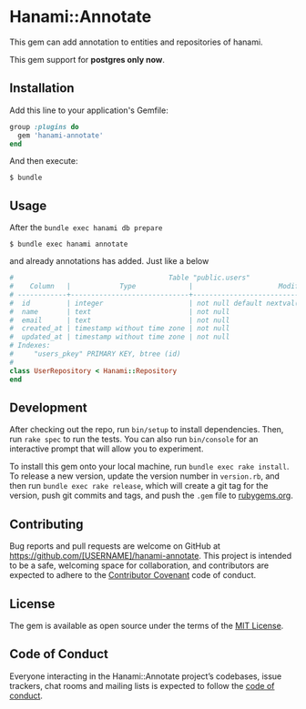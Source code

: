 # Hanami::Annotate

This gem can add annotation to entities and repositories of hanami.

This gem support for **postgres only now**.

## Installation

Add this line to your application's Gemfile:

```ruby
group :plugins do
  gem 'hanami-annotate'
end
```

And then execute:

    $ bundle

## Usage

After the `bundle exec hanami db prepare`

```
$ bundle exec hanami annotate
```

and already annotations has added. Just like a below

```ruby
#                                      Table "public.users"
#    Column   |            Type             |                     Modifiers
# ------------+-----------------------------+----------------------------------------------------
#  id         | integer                     | not null default nextval('users_id_seq'::regclass)
#  name       | text                        | not null
#  email      | text                        | not null
#  created_at | timestamp without time zone | not null
#  updated_at | timestamp without time zone | not null
# Indexes:
#     "users_pkey" PRIMARY KEY, btree (id)
#
class UserRepository < Hanami::Repository
end

```

## Development

After checking out the repo, run `bin/setup` to install dependencies. Then, run `rake spec` to run the tests. You can also run `bin/console` for an interactive prompt that will allow you to experiment.

To install this gem onto your local machine, run `bundle exec rake install`. To release a new version, update the version number in `version.rb`, and then run `bundle exec rake release`, which will create a git tag for the version, push git commits and tags, and push the `.gem` file to [rubygems.org](https://rubygems.org).

## Contributing

Bug reports and pull requests are welcome on GitHub at https://github.com/[USERNAME]/hanami-annotate. This project is intended to be a safe, welcoming space for collaboration, and contributors are expected to adhere to the [Contributor Covenant](http://contributor-covenant.org) code of conduct.

## License

The gem is available as open source under the terms of the [MIT License](https://opensource.org/licenses/MIT).

## Code of Conduct

Everyone interacting in the Hanami::Annotate project’s codebases, issue trackers, chat rooms and mailing lists is expected to follow the [code of conduct](https://github.com/[USERNAME]/hanami-annotate/blob/master/CODE_OF_CONDUCT.md).
